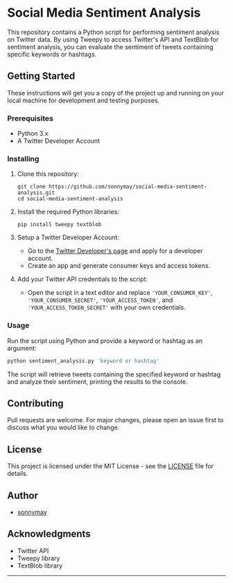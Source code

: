 # Social Media Sentiment Analysis

This repository contains a Python script for performing sentiment analysis on Twitter data. By using Tweepy to access Twitter's API and TextBlob for sentiment analysis, you can evaluate the sentiment of tweets containing specific keywords or hashtags.

## Getting Started

These instructions will get you a copy of the project up and running on your local machine for development and testing purposes.

### Prerequisites

- Python 3.x
- A Twitter Developer Account

### Installing

1. Clone this repository:

    ```
    git clone https://github.com/sonnymay/social-media-sentiment-analysis.git
    cd social-media-sentiment-analysis
    ```

2. Install the required Python libraries:

    ```
    pip install tweepy textblob
    ```

3. Setup a Twitter Developer Account:

    - Go to the [Twitter Developer's page](https://developer.twitter.com/) and apply for a developer account.
    - Create an app and generate consumer keys and access tokens.

4. Add your Twitter API credentials to the script:

    - Open the script in a text editor and replace `'YOUR_CONSUMER_KEY'`, `'YOUR_CONSUMER_SECRET'`, `'YOUR_ACCESS_TOKEN'`, and `'YOUR_ACCESS_TOKEN_SECRET'` with your own credentials.

### Usage

Run the script using Python and provide a keyword or hashtag as an argument:

```sh
python sentiment_analysis.py 'keyword or hashtag'
```

The script will retrieve tweets containing the specified keyword or hashtag and analyze their sentiment, printing the results to the console.

## Contributing

Pull requests are welcome. For major changes, please open an issue first to discuss what you would like to change.

## License

This project is licensed under the MIT License - see the [LICENSE](LICENSE) file for details.

## Author

- [sonnymay](https://github.com/sonnymay)

## Acknowledgments

- Twitter API
- Tweepy library
- TextBlob library

---
